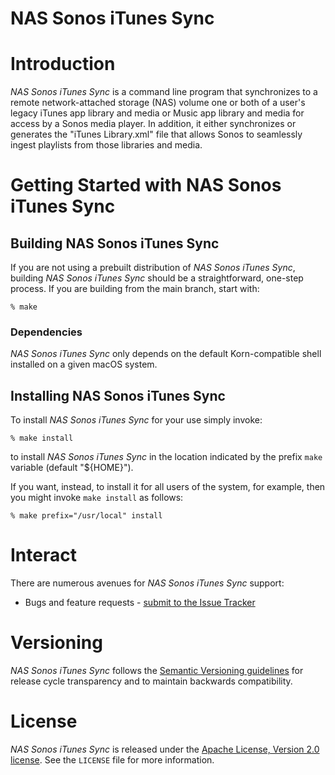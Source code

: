 NAS Sonos iTunes Sync
=====================

# Introduction

_NAS Sonos iTunes Sync_ is a command line program that synchronizes to a
remote network-attached storage (NAS) volume one or both of a user's legacy
iTunes app library and media or Music app library and media for access by a
Sonos media player. In addition, it either synchronizes or generates the
"iTunes Library.xml" file that allows Sonos to seamlessly ingest playlists
from those libraries and media.

# Getting Started with NAS Sonos iTunes Sync

## Building NAS Sonos iTunes Sync

If you are not using a prebuilt distribution of _NAS Sonos iTunes Sync_,
building _NAS Sonos iTunes Sync_ should be a straightforward, one-step
process. If you are building from the main branch, start with:

    % make

### Dependencies

_NAS Sonos iTunes Sync_ only depends on the default Korn-compatible shell
installed on a given macOS system.

## Installing NAS Sonos iTunes Sync

To install _NAS Sonos iTunes Sync_ for your use simply invoke:

    % make install

to install _NAS Sonos iTunes Sync_ in the location indicated by the prefix
`make` variable (default "${HOME}").

If you want, instead, to install it for all users of the system, for example,
then you might invoke `make install` as follows:

    % make prefix="/usr/local" install

# Interact

There are numerous avenues for _NAS Sonos iTunes Sync_ support:

  * Bugs and feature requests - [submit to the Issue Tracker](https://github.com/gerickson/nas-sonos-itunes-sync/issues)

# Versioning

_NAS Sonos iTunes Sync_ follows the [Semantic Versioning guidelines](http://semver.org/)
for release cycle transparency and to maintain backwards compatibility.

# License

_NAS Sonos iTunes Sync_ is released under the [Apache License, Version 2.0 license](https://opensource.org/licenses/Apache-2.0).
See the `LICENSE` file for more information.